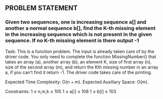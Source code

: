 ## PROBLEM STATEMENT
### Given two sequences, one is increasing sequence a[] and another a normal sequence b[], find the K-th missing element in the increasing sequence which is not present in the given sequence. If no K-th missing element is there output -1



Task:
This is a function problem. The input is already taken care of by the driver code. You only need to complete the function MissingNumber() that takes an array (a), another array (b), an element K, size of first array (n), size of the second array (m), and return the Kth missing number in an array a, if you can't find it return -1. The driver code takes care of the printing.

Expected Time Complexity: O(n + m).
Expected Auxiliary Space: O(m).

Constraints:
1 ≤ n,m,k ≤ 105
1 ≤ a[i] ≤ 108
1 ≤ b[i] ≤ 103




